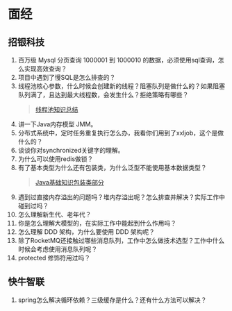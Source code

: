 # 面经
## 招银科技
1. 百万级 Mysql 分页查询 1000001 到 1000010 的数据，必须使用sql查询，怎么实现高效查询？
2. 项目中遇到了慢SQL是怎么排查的？
3. 线程池核心参数，什么时候会创建新的线程？阻塞队列是做什么的？如果阻塞队列满了，且达到最大线程数，会发生什么？拒绝策略有哪些？
    > [线程池知识总结](/Java/线程池.md)
4. 讲一下Java内存模型 JMM。
5. 分布式系统中，定时任务重复执行怎么办，我看你们用到了xxljob，这个是做什么的？
6. 谈谈你对synchronized关键字的理解。
7. 为什么可以使用redis做锁？
8. 有了基本类型为什么还有包装类，为什么泛型不能使用基本数据类型？
    > [Java基础知识包装类部分](/Java/基础/Java核心知识.md)
9. 遇到过直接内存溢出的问题吗？堆内存溢出呢？怎么排查并解决？实际工作中碰到过吗？
10. 怎么理解新生代、老年代？
11. 你是怎么理解大模型的，在实际工作中能起到什么作用吗？
12. 怎么理解 DDD 架构，为什么要使用 DDD 架构呢？
13. 除了RocketMQ还接触过哪些消息队列，工作中怎么做技术选型？工作中什么时候会考虑使用消息队列呢？
14. protected 修饰符用过吗？


## 快牛智联
1. spring怎么解决循环依赖？三级缓存是什么？还有什么方法可以解决？